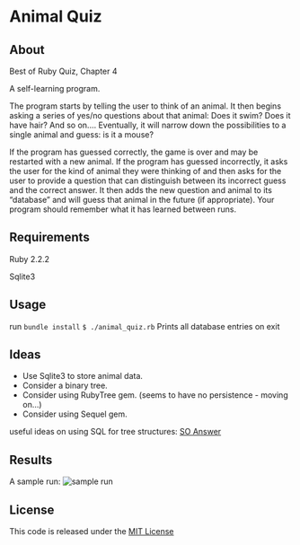 # Animal Quiz

## About

Best of Ruby Quiz, Chapter 4

A self-learning program. 

The program starts by telling the user to think of an animal. It then begins asking a series of yes/no questions about that animal: Does it swim? Does it have hair? And so on.... Eventually, it will narrow down the possibilities to a single animal and guess: is it a mouse?

If the program has guessed correctly, the game is over and may be restarted with a new animal. If the program has guessed incorrectly, it asks the user for the kind of animal they were thinking of and then asks for the user to provide a question that can distinguish between its incorrect guess and the correct answer. It then adds the new question and animal to its “database” and will guess that animal in the future (if appropriate). Your program should remember what it has learned between runs.

## Requirements

Ruby 2.2.2

Sqlite3

## Usage

run `bundle install`
`$ ./animal_quiz.rb`
Prints all database entries on exit

## Ideas

- Use Sqlite3 to store animal data.
- Consider a binary tree.
- Consider using RubyTree gem. (seems to have no persistence - moving on...)
- Consider using Sequel gem.

useful ideas  on using SQL for tree structures: [SO Answer](http://stackoverflow.com/a/10524722/575388)

## Results

A sample run:
![sample run](https://photos-4.dropbox.com/t/2/AAB_srRZ6QGpvsHVHAOyH6cMAmpPK1urWeFr7_uCiFdHPA/12/5709465/png/32x32/1/_/1/2/Screenshot%202015-06-11%2011.24.47.png/CJm93AIgASACIAMgBCAFIAYgBygBKAI/L_KX1Hd3r9VJqM6fJK8QTtFUMnCDG4FePri5Fjf0o4I?size=1280x960&size_mode=2)

## License

This code is released under the [MIT License](http://www.opensource.org/licenses/MIT)


